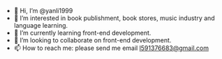 - 👋 Hi, I’m @yanli1999
- 👀 I’m interested in book publishment, book stores, music industry and language learning.
- 🌱 I’m currently learning front-end development.
- 💞️ I’m looking to collaborate on front-end development.
- 📫 How to reach me: please send me email l591376683@gmail.com

<!---
yanli1999/yanli1999 is a ✨ special ✨ repository because its `README.md` (this file) appears on your GitHub profile.
You can click the Preview link to take a look at your changes.
--->
